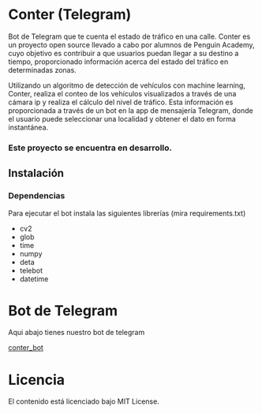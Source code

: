 # Conter (Telegram)
Bot de Telegram que te cuenta el estado de tráfico en una calle.
Conter es un proyecto open source llevado a cabo por alumnos de Penguin Academy, cuyo objetivo es contribuir a que usuarios puedan llegar a su destino a tiempo, proporcionado información acerca del estado del tráfico en determinadas zonas. 

Utilizando un algoritmo de detección de vehículos con machine learning, Conter, realiza el conteo de los vehículos visualizados a través de una cámara ip y realiza el cálculo del nivel de tráfico. Esta información es proporcionada a través de un bot en la app de mensajería Telegram, donde el usuario puede seleccionar una localidad y obtener el dato en forma instantánea.

### Este proyecto se encuentra en desarrollo.

## Instalación
### Dependencias
Para ejecutar el bot instala las siguientes librerías (mira requirements.txt)
- cv2
- glob
- time
- numpy
- deta
- telebot
- datetime

# Bot de Telegram
Aqui abajo tienes nuestro bot de telegram

[conter_bot](http://t.me/conteresunbot)

# Licencia
El contenido está licenciado bajo MIT License.
